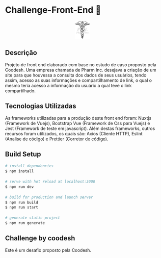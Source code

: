 # Challenge-Front-End 🏅

<p align="center">
  <img alt="Logo Pharm Inc." src="./static/logo.png">
</p>

## Descrição
Projeto de front end elaborado com base no estudo de caso proposto pela Coodesh.
Uma empresa chamada de Pharm Inc. desejava a criação de um site para que houvessa a consulta dos dados de seus usuários, tendo assim, acesso as suas informações e compartilhamento de link, o qual o mesmo teria acesso a informação do usuário a qual teve o link compartilhado.

## Tecnologias Utilizadas
As frameworks utilizadas para a produção deste front end foram: Nuxtjs (Framework de Vuejs), Bootstrap Vue (Framework de Css para Vuejs) e Jest (Framework de teste em javascript).
Além destas frameworks, outros recursos foram utilizados, os quais são: Axios (Cliente HTTP), Eslint (Analise de código) e Prettier (Corretor de código).

## Build Setup

```bash
# install dependencies
$ npm install

# serve with hot reload at localhost:3000
$ npm run dev

# build for production and launch server
$ npm run build
$ npm run start

# generate static project
$ npm run generate
```

## Challenge by coodesh
Este é um desafio proposto pela Coodesh.